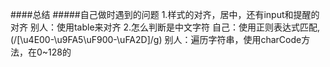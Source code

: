 ####总结
#####自己做时遇到的问题
1.样式的对齐，居中，还有input和提醒的对齐
别人：使用table来对齐
2.怎么判断是中文字符
自己：使用正则表达式匹配,(/[\u4E00-\u9FA5\uF900-\uFA2D]/g)
别人：遍历字符串，使用charCode方法，在0~128的